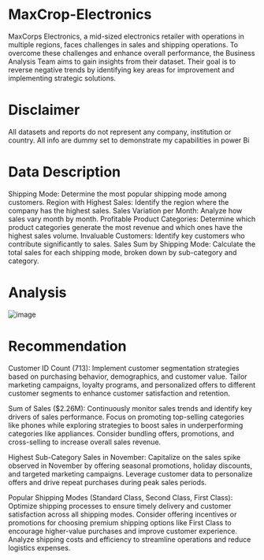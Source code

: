 # MaxCrop-Electronics
MaxCorps Electronics, a mid-sized electronics retailer with operations in multiple regions, faces challenges in sales and shipping operations. To overcome these challenges and enhance overall performance, the Business Analysis Team aims to gain insights from their dataset. Their goal is to reverse negative trends by identifying key areas for improvement and implementing strategic solutions.
# Disclaimer
All datasets and reports do not represent any company, institution or country. All info are dummy set to demonstrate my capabilities in power Bi
# Data Description
Shipping Mode: Determine the most popular shipping mode among customers.
Region with Highest Sales: Identify the region where the company has the highest sales.
Sales Variation per Month: Analyze how sales vary month by month.
Profitable Product Categories: Determine which product categories generate the most revenue and which ones have the highest sales volume.
Invaluable Customers: Identify key customers who contribute significantly to sales.
Sales Sum by Shipping Mode: Calculate the total sales for each shipping mode, broken down by sub-category and category.
# Analysis 
![image](https://github.com/Mizlizzy/MaxCrop-Electronics/assets/125541494/5cd1290e-c83b-4926-bc87-7ad5cf229747)

# Recommendation
Customer ID Count (713): Implement customer segmentation strategies based on purchasing behavior, demographics, and customer value. Tailor marketing campaigns, loyalty programs, and personalized offers to different customer segments to enhance customer satisfaction and retention.

Sum of Sales ($2.26M): Continuously monitor sales trends and identify key drivers of sales performance. Focus on promoting top-selling categories like phones while exploring strategies to boost sales in underperforming categories like appliances. Consider bundling offers, promotions, and cross-selling to increase overall sales revenue.

Highest Sub-Category Sales in November: Capitalize on the sales spike observed in November by offering seasonal promotions, holiday discounts, and targeted marketing campaigns. Leverage customer data to personalize offers and drive repeat purchases during peak sales periods.

Popular Shipping Modes (Standard Class, Second Class, First Class): Optimize shipping processes to ensure timely delivery and customer satisfaction across all shipping modes. Consider offering incentives or promotions for choosing premium shipping options like First Class to encourage higher-value purchases and improve customer experience. Analyze shipping costs and efficiency to streamline operations and reduce logistics expenses.












